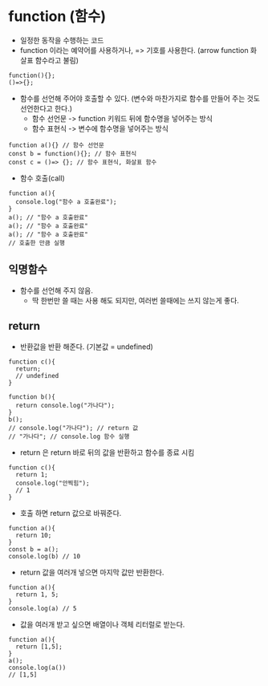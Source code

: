 # function (함수)

- 일정한 동작을 수행하는 코드
- function 이라는 예약어를 사용하거나, => 기호를 사용한다. (arrow function 화살표 함수라고 불림)

```
function(){};
()=>{};
```

- 함수를 선언해 주어야 호출할 수 있다. (변수와 마찬가지로 함수를 만들어 주는 것도 선언한다고 한다.)
  - 함수 선언문 -> function 키워드 뒤에 함수명을 넣어주는 방식
  - 함수 표현식 -> 변수에 함수명을 넣어주는 방식

```
function a(){} // 함수 선언문
const b = function(){}; // 함수 표현식
const c = ()=> {}; // 함수 표현식, 화살표 함수
```

- 함수 호출(call)

```
function a(){
  console.log("함수 a 호출완료");
}
a(); // "함수 a 호출완료"
a(); // "함수 a 호출완료"
a(); // "함수 a 호출완료"
// 호출한 만큼 실행
```

## 익명함수

- 함수를 선언해 주지 않음.
  - 딱 한번만 쓸 때는 사용 해도 되지만, 여러번 쓸때에는 쓰지 않는게 좋다.

## return

- 반환값을 반환 해준다. (기본값 = undefined)

```
function c(){
  return;
  // undefined
}
```

```
function b(){
  return console.log("가나다");
}
b();
// console.log("가나다"); // return 값
// "가나다"; // console.log 함수 실행
```

- return 은 return 바로 뒤의 값을 반환하고 함수를 종료 시킴

```
function c(){
  return 1;
  console.log("안찍힘");
  // 1
}
```

- 호출 하면 return 값으로 바꿔준다.

```
function a(){
  return 10;
}
const b = a();
console.log(b) // 10
```

- return 값을 여러개 넣으면 마지막 값만 반환한다.

```
function a(){
  return 1, 5;
}
console.log(a) // 5
```

- 값을 여러개 받고 싶으면 배열이나 객체 리터럴로 받는다.

```
function a(){
  return [1,5];
}
a();
console.log(a())
// [1,5]
```
